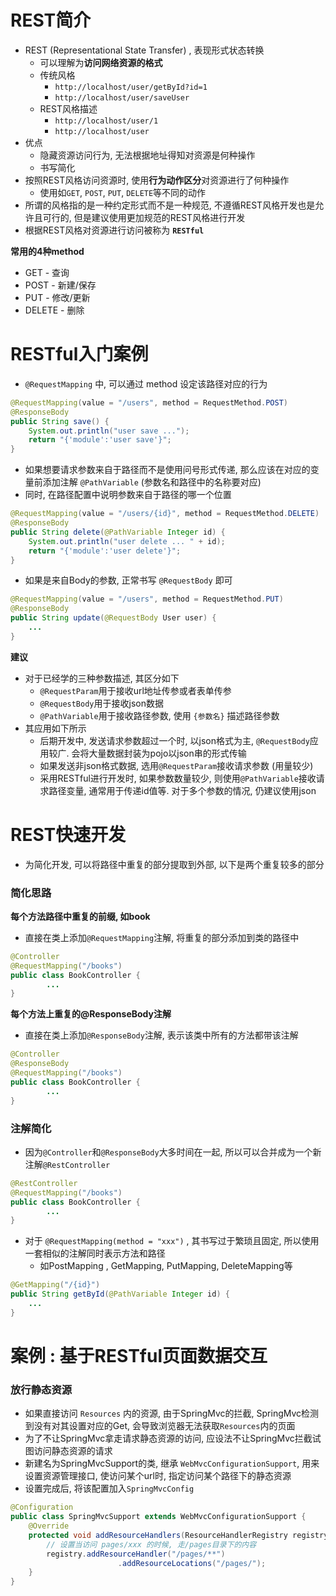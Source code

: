 # REST简介

- REST (Representational State Transfer) , 表现形式状态转换
	- 可以理解为**访问网络资源的格式**
	- 传统风格
		- `http://localhost/user/getById?id=1`
		- `http://localhost/user/saveUser`
	- REST风格描述
		- `http://localhost/user/1`
		- `http://localhost/user`
- 优点
	- 隐藏资源访问行为, 无法根据地址得知对资源是何种操作
	- 书写简化
- 按照REST风格访问资源时, 使用**行为动作区分**对资源进行了何种操作
	- 使用如`GET`, `POST`, `PUT`, `DELETE`等不同的动作
- 所谓的风格指的是一种约定形式而不是一种规范, 不遵循REST风格开发也是允许且可行的, 但是建议使用更加规范的REST风格进行开发
- 根据REST风格对资源进行访问被称为 **`RESTful`**

**常用的4种method**
- GET - 查询
- POST - 新建/保存
- PUT - 修改/更新
- DELETE - 删除

# RESTful入门案例

- `@RequestMapping` 中, 可以通过 method 设定该路径对应的行为
```java
@RequestMapping(value = "/users", method = RequestMethod.POST)  
@ResponseBody  
public String save() {  
    System.out.println("user save ...");  
    return "{'module':'user save'}";  
}
```
- 如果想要请求参数来自于路径而不是使用问号形式传递, 那么应该在对应的变量前添加注解 `@PathVariable` (参数名和路径中的名称要对应)
- 同时, 在路径配置中说明参数来自于路径的哪一个位置
```java
@RequestMapping(value = "/users/{id}", method = RequestMethod.DELETE)  
@ResponseBody  
public String delete(@PathVariable Integer id) {  
    System.out.println("user delete ... " + id);  
    return "{'module':'user delete'}";  
}
```
- 如果是来自Body的参数, 正常书写 `@RequestBody` 即可
```java
@RequestMapping(value = "/users", method = RequestMethod.PUT)  
@ResponseBody  
public String update(@RequestBody User user) {  
    ...
}
```

**建议**
- 对于已经学的三种参数描述, 其区分如下
	- `@RequestParam`用于接收url地址传参或者表单传参
	- `@RequestBody`用于接收json数据
	- `@PathVariable`用于接收路径参数, 使用 `{参数名}` 描述路径参数
- 其应用如下所示
	- 后期开发中, 发送请求参数超过一个时, 以json格式为主, `@RequestBody`应用较广. 会将大量数据封装为pojo以json串的形式传输
	- 如果发送非json格式数据, 选用`@RequestParam`接收请求参数 (用量较少)
	- 采用RESTful进行开发时, 如果参数数量较少, 则使用`@PathVariable`接收请求路径变量, 通常用于传递id值等. 对于多个参数的情况, 仍建议使用json

# REST快速开发

- 为简化开发, 可以将路径中重复的部分提取到外部, 以下是两个重复较多的部分

### 简化思路

**每个方法路径中重复的前缀, 如book**
- 直接在类上添加`@RequestMapping`注解, 将重复的部分添加到类的路径中
```java
@Controller  
@RequestMapping("/books")  
public class BookController {
		...
}
```

**每个方法上重复的@ResponseBody注解**
- 直接在类上添加`@ResponseBody`注解, 表示该类中所有的方法都带该注解
```java
@Controller  
@ResponseBody  
@RequestMapping("/books")  
public class BookController {
		...
}
```

### 注解简化

- 因为`@Controller`和`@ResponseBody`大多时间在一起, 所以可以合并成为一个新注解`@RestController`
```java
@RestController  
@RequestMapping("/books")  
public class BookController {
		...
}
```

- 对于 `@RequestMapping(method = "xxx")` , 其书写过于繁琐且固定, 所以使用一套相似的注解同时表示方法和路径
	- 如PostMapping , GetMapping, PutMapping, DeleteMapping等
```java
@GetMapping("/{id}")  
public String getById(@PathVariable Integer id) {  
    ...
}
```

# 案例 : 基于RESTful页面数据交互

### 放行静态资源

- 如果直接访问 `Resources` 内的资源, 由于SpringMvc的拦截, SpringMvc检测到没有对其设置对应的Get, 会导致浏览器无法获取`Resources`内的页面
- 为了不让SpringMvc拿走请求静态资源的访问, 应设法不让SpringMvc拦截试图访问静态资源的请求
- 新建名为SpringMvcSupport的类, 继承 `WebMvcConfigurationSupport`, 用来设置资源管理接口, 使访问某个url时, 指定访问某个路径下的静态资源
- 设置完成后, 将该配置加入`SpringMvcConfig`
```java
@Configuration
public class SpringMvcSupport extends WebMvcConfigurationSupport {  
    @Override  
    protected void addResourceHandlers(ResourceHandlerRegistry registry) {  
        // 设置当访问 pages/xxx 的时候, 走/pages目录下的内容
        registry.addResourceHandler("/pages/**")
				        .addResourceLocations("/pages/");  
    }  
}
```


